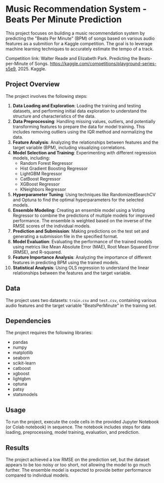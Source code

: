 # Music Recommendation System - Beats Per Minute Prediction

This project focuses on building a music recommendation system by predicting the "Beats Per Minute" (BPM) of songs based on various audio features as a submition for a Kaggle competition. The goal is to leverage machine learning techniques to accurately estimate the tempo of a track.

Competition link:
Walter Reade and Elizabeth Park. Predicting the Beats-per-Minute of Songs. https://kaggle.com/competitions/playground-series-s5e9, 2025. Kaggle.

## Project Overview

The project involves the following steps:

1.  **Data Loading and Exploration**: Loading the training and testing datasets, and performing initial data exploration to understand the structure and characteristics of the data.
2.  **Data Preprocessing**: Handling missing values, outliers, and potentially transforming features to prepare the data for model training. This includes removing outliers using the IQR method and normalizing the data.
3.  **Feature Analysis**: Analyzing the relationships between features and the target variable (BPM), including visualizing correlations.
4.  **Model Selection and Training**: Experimenting with different regression models, including:
    *   Random Forest Regressor
    *   Hist Gradient Boosting Regressor
    *   LightGBM Regressor
    *   CatBoost Regressor
    *   XGBoost Regressor
    *   KNeighbors Regressor
5.  **Hyperparameter Tuning**: Using techniques like RandomizedSearchCV and Optuna to find the optimal hyperparameters for the selected models.
6.  **Ensemble Modeling**: Creating an ensemble model using a Voting Regressor to combine the predictions of multiple models for improved performance. The ensemble is weighted based on the inverse of the RMSE scores of the individual models.
7.  **Prediction and Submission**: Making predictions on the test set and generating a submission file in the specified format.
8.  **Model Evaluation**: Evaluating the performance of the trained models using metrics like Mean Absolute Error (MAE), Root Mean Squared Error (RMSE), and R-squared.
9.  **Feature Importance Analysis**: Analyzing the importance of different features in predicting BPM using the trained models.
10. **Statistical Analysis**: Using OLS regression to understand the linear relationships between the features and the target variable.

## Data

The project uses two datasets: `train.csv` and `test.csv`, containing various audio features and the target variable "BeatsPerMinute" in the training set.

## Dependencies

The project requires the following libraries:

*   pandas
*   numpy
*   matplotlib
*   seaborn
*   scikit-learn
*   catboost
*   xgboost
*   lightgbm
*   optuna
*   patsy
*   statsmodels

## Usage

To run the project, execute the code cells in the provided Jupyter Notebook (or Colab notebook) in sequence. The notebook includes steps for data loading, preprocessing, model training, evaluation, and prediction.

## Results

The project achieved a low RMSE on the prediction set, but the dataset appears to be too noisy or too short, not allowing the model to go much further. The ensemble model is expected to provide better performance compared to individual models.
